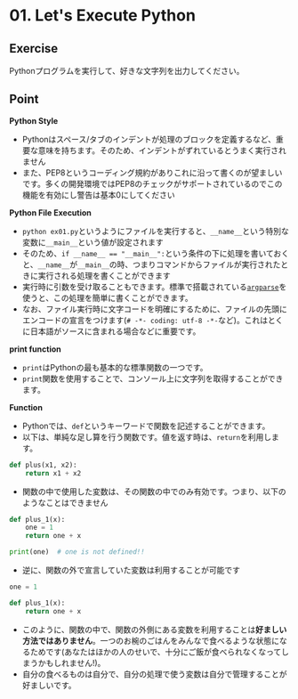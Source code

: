 # 01. Let's Execute Python

## Exercise

Pythonプログラムを実行して、好きな文字列を出力してください。

## Point

**Python Style**

* Pythonはスペース/タブのインデントが処理のブロックを定義するなど、重要な意味を持ちます。そのため、インデントがずれているとうまく実行されません
* また、PEP8というコーディング規約がありこれに沿って書くのが望ましいです。多くの開発環境ではPEP8のチェックがサポートされているのでこの機能を有効にし警告は基本0にしてください

**Python File Execution**

* `python ex01.py`というようにファイルを実行すると、`__name__`という特別な変数に`__main__`という値が設定されます
* そのため、`if __name__ == "__main__":`という条件の下に処理を書いておくと、`__name__`が`__main__`の時、つまりコマンドからファイルが実行されたときに実行される処理を書くことができます
* 実行時に引数を受け取ることもできます。標準で搭載されている[`argparse`](http://docs.python.jp/3.5/library/argparse.html)を使うと、この処理を簡単に書くことができます。
* なお、ファイル実行時に文字コードを明確にするために、ファイルの先頭にエンコードの宣言をつけます(`# -*- coding: utf-8 -*-`など)。これはとくに日本語がソースに含まれる場合などに重要です。

**print function**

* `print`はPythonの最も基本的な標準関数の一つです。
* `print`関数を使用することで、コンソール上に文字列を取得することができます。

**Function**

* Pythonでは、`def`というキーワードで関数を記述することができます。
* 以下は、単純な足し算を行う関数です。値を返す時は、`return`を利用します。

```python
def plus(x1, x2):
    return x1 + x2
```

* 関数の中で使用した変数は、その関数の中でのみ有効です。つまり、以下のようなことはできません

```python
def plus_1(x):
    one = 1
    return one + x

print(one)  # one is not defined!!
```

* 逆に、関数の外で宣言していた変数は利用することが可能です

```python
one = 1

def plus_1(x):
    return one + x
```

* このように、関数の中で、関数の外側にある変数を利用することは**好ましい方法ではありません**。一つのお椀のごはんをみんなで食べるような状態になるためです(あなたはほかの人のせいで、十分にご飯が食べられなくなってしまうかもしれません!)。
* 自分の食べるものは自分で、自分の処理で使う変数は自分で管理することが好ましいです。

